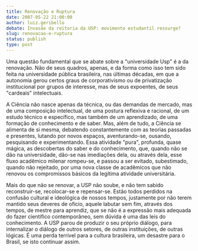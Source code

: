 ```yaml
---
title: Renovação e Ruptura
date: 2007-05-22 21:00:00
author: luiz.geribello
debate: Invasão da reitoria da USP: movimento estudantil ressurge?
slug: renovacao-e-ruptura
status: publish 
type: post
---
```


Uma questão fundamental que se abate sobre a "universidade Usp" é a da renovação. Não de seus quadros, apenas, e da forma como isso tem sido feita na universidade pública brasileira, nas últimas décadas, em que a autonomia gerou certos graus de corporativismo ou de privatização institucional por grupos de interesse, mas de seus expoentes, de seus "cardeais" intelectuais.   

A Ciência não nasce apenas da técnica, ou das demandas de mercado, mas de uma composição intelectual, de uma postura reflexiva e racional, de um estudo técnico e específico, mas também de um aprendizado, de uma formação de conhecimento e de saber. Mas, além de tudo, a Ciência se alimenta de si mesma, debatendo constantemente com as teorias passadas e presentes, lutando por novos espaços, aventurando-se, ousando, pesquisando e experimentando. Essa atividade "pura", profunda, quase mágica, as descobertas do saber e do conhecimento, que, quando não se dão na universidade, dão-se nas imediações dela, ou através dela, esse fluxo acadêmico milenar rompeu-se, e passou a ser evitado, subestimado, quando não rejeitado, por uma nova classe de acadêmicos que não renovou os compromissos básicos da legítima atividade universitária.  

Mais do que não se renovar, a USP não soube, e não tem sabido reconstruir-se, recolocar-se e repensar-se. Estão todos perdidos na confusão cultural e ideológica de nossos tempos, justamente por não terem mantido seus deveres de ofício, aquele labutar sem fim, através dos tempos, de mestre para aprendiz, que se não é a expressão mais adequada do fazer científico contemporâneo, sem dúvida é uma das leis do conhecimento. A USP parou de produzir o seu próprio diálogo, para internalizar o diálogo de outros setores, de outras instituições, de outras lógicas. É uma perda terrível para a cultura brasileira, um desastre para o Brasil, se isto continuar assim.

